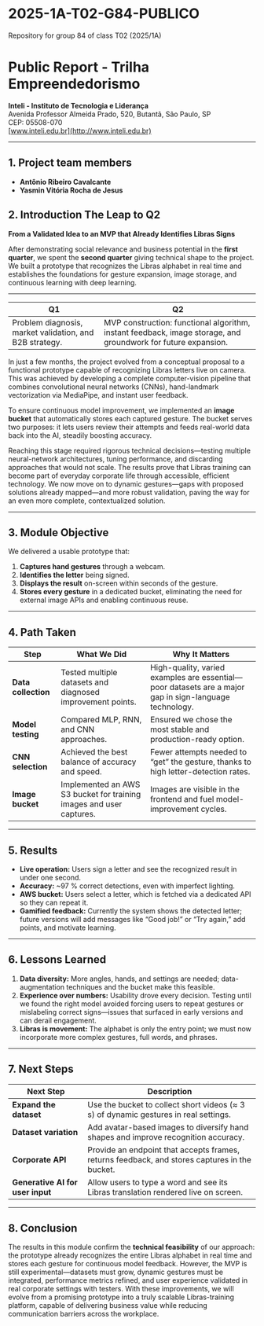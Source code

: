 # 2025-1A-T02-G84-PUBLICO
Repository for group 84 of class T02 (2025/1A)

# Public Report - Trilha Empreendedorismo  
**Inteli - Instituto de Tecnologia e Liderança**  
Avenida Professor Almeida Prado, 520, Butantã, São Paulo, SP  
CEP: 05508-070  
[www.inteli.edu.br](http://www.inteli.edu.br)  

---

## 1. Project team members  
- **Antônio Ribeiro Cavalcante**  
- **Yasmin Vitória Rocha de Jesus**

## 2. Introduction The Leap to Q2

**From a Validated Idea to an MVP that Already Identifies Libras Signs**

After demonstrating social relevance and business potential in the **first quarter**, we spent the **second quarter** giving technical shape to the project. We built a prototype that recognizes the Libras alphabet in real time and establishes the foundations for gesture expansion, image storage, and continuous learning with deep learning.

---

| **Q1**                                                  | **Q2**                                                                                                        |
| ------------------------------------------------------- | ------------------------------------------------------------------------------------------------------------- |
| Problem diagnosis, market validation, and B2B strategy. | MVP construction: functional algorithm, instant feedback, image storage, and groundwork for future expansion. |

In just a few months, the project evolved from a conceptual proposal to a functional prototype capable of recognizing Libras letters live on camera. This was achieved by developing a complete computer-vision pipeline that combines convolutional neural networks (CNNs), hand-landmark vectorization via MediaPipe, and instant user feedback.

To ensure continuous model improvement, we implemented an **image bucket** that automatically stores each captured gesture. The bucket serves two purposes: it lets users review their attempts and feeds real-world data back into the AI, steadily boosting accuracy.

Reaching this stage required rigorous technical decisions—testing multiple neural-network architectures, tuning performance, and discarding approaches that would not scale. The results prove that Libras training can become part of everyday corporate life through accessible, efficient technology. We now move on to dynamic gestures—gaps with proposed solutions already mapped—and more robust validation, paving the way for an even more complete, contextualized solution.

---

## 3. Module Objective

We delivered a usable prototype that:

1. **Captures hand gestures** through a webcam.
2. **Identifies the letter** being signed.
3. **Displays the result** on-screen within seconds of the gesture.
4. **Stores every gesture** in a dedicated bucket, eliminating the need for external image APIs and enabling continuous reuse.

---

## 4. Path Taken

| **Step**            | **What We Did**                                                     | **Why It Matters**                                                                                     |
| ------------------- | ------------------------------------------------------------------- | ------------------------------------------------------------------------------------------------------ |
| **Data collection** | Tested multiple datasets and diagnosed improvement points.          | High-quality, varied examples are essential—poor datasets are a major gap in sign-language technology. |
| **Model testing**   | Compared MLP, RNN, and CNN approaches.                              | Ensured we chose the most stable and production-ready option.                                          |
| **CNN selection**   | Achieved the best balance of accuracy and speed.                    | Fewer attempts needed to “get” the gesture, thanks to high letter-detection rates.                     |
| **Image bucket**    | Implemented an AWS S3 bucket for training images and user captures. | Images are visible in the frontend and fuel model-improvement cycles.                                  |

---

## 5. Results

* **Live operation:** Users sign a letter and see the recognized result in under one second.
* **Accuracy:** \~97 % correct detections, even with imperfect lighting.
* **AWS bucket:** Users select a letter, which is fetched via a dedicated API so they can repeat it.
* **Gamified feedback:** Currently the system shows the detected letter; future versions will add messages like “Good job!” or “Try again,” add points, and motivate learning.

---

## 6. Lessons Learned

1. **Data diversity:** More angles, hands, and settings are needed; data-augmentation techniques and the bucket make this feasible.
2. **Experience over numbers:** Usability drove every decision. Testing until we found the right model avoided forcing users to repeat gestures or mislabeling correct signs—issues that surfaced in early versions and can derail engagement.
3. **Libras is movement:** The alphabet is only the entry point; we must now incorporate more complex gestures, full words, and phrases.

---

## 7. Next Steps

| **Next Step**                    | **Description**                                                                               |
| -------------------------------- | --------------------------------------------------------------------------------------------- |
| **Expand the dataset**           | Use the bucket to collect short videos (≈ 3 s) of dynamic gestures in real settings.          |
| **Dataset variation**            | Add avatar-based images to diversify hand shapes and improve recognition accuracy.            |
| **Corporate API**                | Provide an endpoint that accepts frames, returns feedback, and stores captures in the bucket. |
| **Generative AI for user input** | Allow users to type a word and see its Libras translation rendered live on screen.            |

---

## 8. Conclusion

The results in this module confirm the **technical feasibility** of our approach: the prototype already recognizes the entire Libras alphabet in real time and stores each gesture for continuous model feedback. However, the MVP is still experimental—datasets must grow, dynamic gestures must be integrated, performance metrics refined, and user experience validated in real corporate settings with testers. With these improvements, we will evolve from a promising prototype into a truly scalable Libras-training platform, capable of delivering business value while reducing communication barriers across the workplace.





